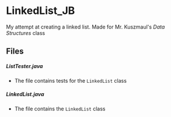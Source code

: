 # LinkedList_JB
My attempt at creating a linked list. Made for Mr. Kuszmaul's *Data Structures* class

## Files
##### ListTester.java
- The file contains tests for the `LinkedList` class
##### LinkedList.java
- The file contains the `LinkedList` class